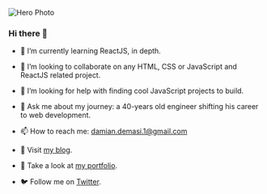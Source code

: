 <!-- ![Hero Photo](https://github.com/Colo-Codes/colo-codes/blob/main/55628EB3-D8EC-4C0C-A7CA-CFAE36865529-325-0000000127A56B4E.jpeg?raw=true) -->
<!-- ![Hero Photo](https://user-images.githubusercontent.com/12278078/148297311-9027ed12-f547-4ede-a8a8-cdb5dbe1c258.png) -->
<!-- ![Hero Photo](https://user-images.githubusercontent.com/12278078/148297512-c9e4a518-22b7-40eb-a31f-3bd11bb7bff8.png) -->
![Hero Photo](https://user-images.githubusercontent.com/12278078/148299813-3803a204-0688-4dd2-b106-b2a458ac6b1d.png)




### Hi there 👋

- 🌱 I’m currently learning ReactJS, in depth.
- 👯 I’m looking to collaborate on any HTML, CSS or JavaScript and ReactJS related project.
- 🤔 I’m looking for help with finding cool JavaScript projects to build.
- 💬 Ask me about my journey: a 40-years old engineer shifting his career to web development.
- 📫 How to reach me: damian.demasi.1@gmail.com
- 📝 Visit [my blog](https://blog.damiandemasi.com/).
- 💼 Take a look at [my portfolio](https://www.damiandemasi.com/).

- 🐦 Follow me on [Twitter](https://twitter.com/DamianDemasi).

